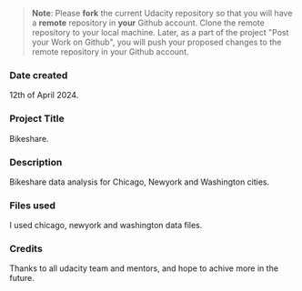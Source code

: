 >**Note**: Please **fork** the current Udacity repository so that you will have a **remote** repository in **your** Github account. Clone the remote repository to your local machine. Later, as a part of the project "Post your Work on Github", you will push your proposed changes to the remote repository in your Github account.

### Date created
12th of April 2024.

### Project Title
Bikeshare.

### Description
Bikeshare data analysis for Chicago, Newyork and Washington cities.

### Files used
I used chicago, newyork and washington data files.

### Credits
Thanks to all udacity team and mentors, and hope to achive more in the future.